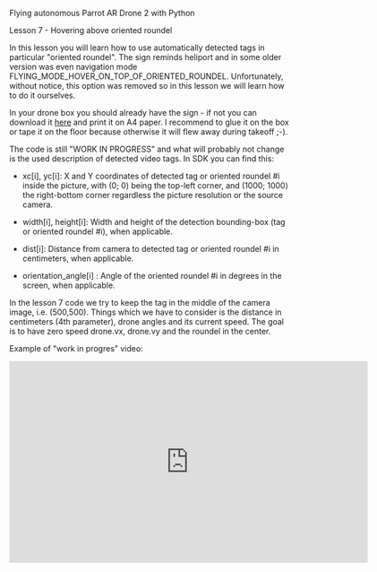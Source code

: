 Flying autonomous Parrot AR Drone 2 with Python

Lesson 7 - Hovering above oriented roundel

In this lesson you will learn how to use automatically detected tags in
particular "oriented roundel". The sign reminds heliport and in some older
version was even navigation mode FLYING_MODE_HOVER_ON_TOP_OF_ORIENTED_ROUNDEL.
Unfortunately, without notice, this option was removed so in this lesson we
will learn how to do it ourselves.

In your drone box you should already have the sign - if not you can download it
[here](http://ardrone2.parrot.com/media/cms_page_media/38/special_target_1.pdf)
and print it on A4 paper. I recommend to glue it on the box or tape it on the
floor because otherwise it will flew away during takeoff ;-).

The code is still "WORK IN PROGRESS" and what will probably not change is the
used description of detected video tags. In SDK you can find this:

* xc[i], yc[i]: X and Y coordinates of detected tag or oriented roundel #i
inside the picture, with (0; 0) being the top-left corner, and (1000; 1000)
the right-bottom corner regardless the picture resolution or the source
camera.

* width[i], height[i]: Width and height of the detection bounding-box (tag or
oriented roundel #i), when applicable.

* dist[i]: Distance from camera to detected tag or oriented roundel #i in
centimeters, when applicable.

* orientation_angle[i] : Angle of the oriented roundel #i in degrees in the
screen, when applicable.

In the lesson 7 code we try to keep the tag in the middle of the camera image,
i.e. (500,500). Things which we have to consider is the distance in centimeters
(4th parameter), drone angles and its current speed. The goal is to have zero
speed drone.vx, drone.vy and the roundel in the center.

Example of "work in progres" video:
<center>
<iframe width="640" height="360" src="https://www.youtube.com/embed/bGds3axS6xQ?feature=player_detailpage" frameborder="0" allowfullscreen></iframe>
</center>

